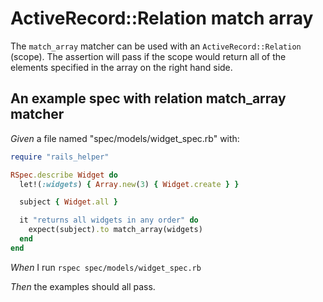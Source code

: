 # ActiveRecord::Relation match array

The `match_array` matcher can be used with an `ActiveRecord::Relation`
  (scope). The assertion will pass if the scope would return all of the
  elements specified in the array on the right hand side.

## An example spec with relation match_array matcher

_Given_ a file named "spec/models/widget_spec.rb" with:

```ruby
require "rails_helper"

RSpec.describe Widget do
  let!(:widgets) { Array.new(3) { Widget.create } }

  subject { Widget.all }

  it "returns all widgets in any order" do
    expect(subject).to match_array(widgets)
  end
end
```

_When_ I run `rspec spec/models/widget_spec.rb`

_Then_ the examples should all pass.
